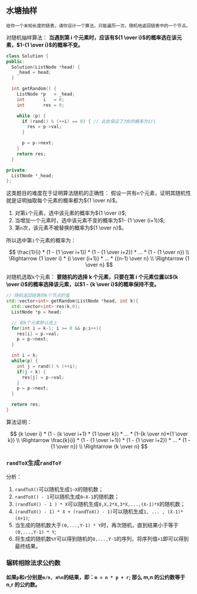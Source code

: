 ## 水塘抽样

```
给你一个未知长度的链表，请你设计一个算法，只能遍历一次，随机地返回链表中的一个节点。
```

对随机抽样算法：
**当遇到第 i 个元素时，应该有${1 \over i}$的概率选在该元素，$1-{1 \over i}$的概率不变。**

```cpp
class Solution {
public:
  Solution(ListNode *head) {
    _head = head;
  }

  int getRandom() {
    ListNode *p   = _head;
    int       i   = 0;
    int       res = 0;

    while (p) {
      if (rand() % (++i) == 0) { // 此处保证了为0的概率为1/i
        res = p->val;
      }

      p = p->next;
    }
    return res;
  }

private:
  ListNode *_head;
};
```

这类题目的难度在于证明算法随机的正确性：
假设一共有`n`个元素，证明其随机性就是证明抽取每个元素的概率都为${1 \over n}$。

1. 对第`i`个元素，选中该元素的概率为${1 \over i}$;
2. 当增加一个元素时，选中该元素不变的概率为$1- {1 \over (i+1)}$;
3. 第`n`次，该元素不被替换的概率为${1 \over n}$。

所以选中第`i`个元素的概率为：

$$
\frac{1}{i} * (1 - {1 \over i+1}) * (1 - {1 \over i+2}) * ... * (1 - {1 \over n}) \\
\Rightarrow {1 \over i} * {i \over (i+1)} * ... * {(n-1) \over n} \\
\Rightarrow {1 \over n}
$$

对随机选取`k`个元素：
**要随机的选择 k 个元素，只要在第 i 个元素位置以${k \over i}$的概率选择该元素，以$1 - {k \over i}$的概率保持不变。**

```cpp
// 随机返回链表的k个节点的值
std::vector<int> getRandom(ListNode *head, int k){
  std::vector<int> res(k,0);
  ListNode *p = head;

  // 前k个元素默认选上
  for(int i = k-1; i >= 0 && p;i++){
    res[i] = p->val;
    p = p->next;
  }

  int i = k;
  while(p) {
    int j = rand() % (++i);
    if(j < k) {
      res[j] = p->val;
    }
    p = p->next;
  }

  return res;
}

```

算法证明：

$$
{k \over i} * (1 - {k \over i+1} * {1 \over k}) * ... * (1-{k \over n}*{1 \over k}) \\
\Rightarrow \frac{k}{i} * (1 - {1 \over i+1}) * (1 - {1 \over i+2}) * ... * (1 - {1 \over n}) \\
\Rightarrow {k \over n}
$$

### `randToX`生成`randToY`

分析：

1. `randToX()`可以随机生成`1~X`的随机数；
2. `randToX() - 1`可以随机生成`0~X-1`的随机数；
3. `(randToX() - 1 ) * X`可以随机生成`0,X,2*X,3*X,...,(X-1)*X`的随机数；
4. `(randToX() - 1) * X + (randToX() - 1)`可以随机生成`1, ... , (X-1)*(X+1)`;
5. 当生成的随机数大于`(0,...,Y-1) * Y`时，再次随机，直到结果小于等于`(0,...,Y-1) * Y`;
6. 将生成的随机数`%Y`可以得到随机的`0,...,Y-1`的序列，将序列值`+1`即可以得到最终结果。

### 辗转相除法求公约数

**如果`p`和`r`分别是`m/n, m%n`的结果，即：`m = n * p + r`; 那么 m,n 的公约数等于 n,r 的公约数。**

